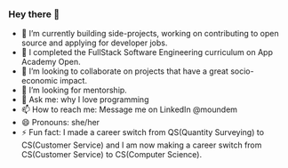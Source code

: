 ### Hey there 👋

<!--
**michellemounde/michellemounde** is a ✨ _special_ ✨ repository because its `README.md` (this file) appears on your GitHub profile.

Here are some ideas to get you started:
-->

- 🔭 I’m currently building side-projects, working on contributing to open source and applying for developer jobs.
- 🌱 I completed the FullStack Software Engineering curriculum on App Academy Open.
- 👯 I’m looking to collaborate on projects that have a great socio-economic impact.
- 🤔 I’m looking for mentorship.
- 💬 Ask me: why I love programming
- 📫 How to reach me: Message me on LinkedIn @moundem
- 😄 Pronouns: she/her
- ⚡ Fun fact: I made a career switch from QS(Quantity Surveying) to CS(Customer Service) and I am now making a career switch from CS(Customer Service) to CS(Computer Science).


